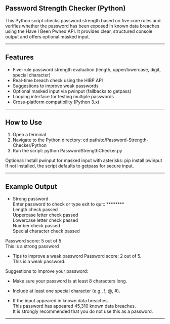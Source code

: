 ## Password Strength Checker (Python)

This Python script checks password strength based on five core rules and verifies whether the password has been exposed in known data breaches using the Have I Been Pwned API. 
It provides clear, structured console output and offers optional masked input.

---

## Features

- Five-rule password strength evaluation (length, upper/lowercase, digit, special character)  
- Real-time breach check using the HIBP API  
- Suggestions to improve weak passwords  
- Optional masked input via pwinput (fallbacks to getpass)  
- Looping interface for testing multiple passwords  
- Cross-platform compatibility (Python 3.x)  

---

## How to Use

1. Open a terminal
2. Navigate to the Python directory:
    cd path/to/Password-Strength-Checker/Python
3. Run the script:
    python PasswordStrengthChecker.py

Optional: Install pwinput for masked input with asterisks:
pip install pwinput
If not installed, the script defaults to getpass for secure input.

---

## Example Output

- Strong password  
Enter password to check or type exit to quit: ********  
Length check passed  
Uppercase letter check passed  
Lowercase letter check passed  
Number check passed  
Special character check passed  

Password score: 5 out of 5  
This is a strong password  

- Tips to improve a weak password
Password score: 2 out of 5.  
This is a weak password.  

Suggestions to improve your password:  
 - Make sure your password is at least 8 characters long.  
 - Include at least one special character (e.g., !, @, #).  

- If the input appeared in known data breaches.  
This password has appeared 45,310 known data breaches.  
It is strongly recommended that you do not use this as a password.  

---
